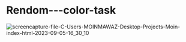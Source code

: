 # Rendom---color-task

![screencapture-file-C-Users-MOINMAWAZ-Desktop-Projects-Moin-index-html-2023-09-05-16_30_10](https://github.com/Moinnawaz03/Rendom---color-task/assets/141616375/a77c3f3b-d725-477f-ac0a-3125ceaa8511)
